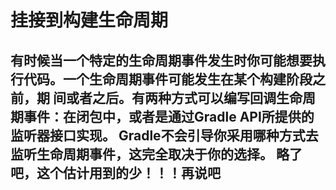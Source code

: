 挂接到构建生命周期
=====================
有时候当一个特定的生命周期事件发生时你可能想要执行代码。一个生命周期事件可能发生在某个构建阶段之前，期
间或者之后。有两种方式可以编写回调生命周期事件：在闭包中，或者是通过Gradle API所提供的监听器接口实现。
Gradle不会引导你采用哪种方式去监听生命周期事件，这完全取决于你的选择。
略了吧，这个估计用到的少！！！再说吧
------------------------------
